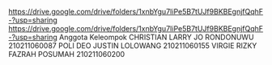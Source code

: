https://drive.google.com/drive/folders/1xnbYgu7IiPe5B7tUJf9BKBEgnjfQqhF-?usp=sharing
https://drive.google.com/drive/folders/1xnbYgu7IiPe5B7tUJf9BKBEgnjfQqhF-?usp=sharing 
Anggota Keleompok
CHRISTIAN LARRY JO RONDONUWU	210211060087
POLI DEO JUSTIN LOLOWANG	    210211060155
VIRGIE RIZKY FAZRAH POSUMAH  	210211060200
